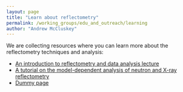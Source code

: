 ```yaml
---
layout: page
title: "Learn about reflectometry"
permalink: /working_groups/edu_and_outreach/learning
author: "Andrew McCluskey"
---
```


We are collecting resources where you can learn more about the reflectometry techniques and analysis:

  * [An introduction to reflectometry and data analysis lecture](https://www.youtube.com/watch?v=PHBLK_3sfi8)
  * [A tutorial on the model-dependent analysis of neutron and X-ray reflectometry](https://github.com/reflectivity/edu_outreach/releases/download/paper/paper.pdf)
  * [Dummy page](https://www.reflectometry.org/working_groups/edu_and_outreach/dummy_page/)
